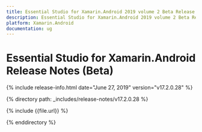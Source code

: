 ```yaml
---
title: Essential Studio for Xamarin.Android 2019 volume 2 Beta Release Notes  
description: Essential Studio for Xamarin.Android 2019 volume 2 Beta Release Notes  
platform: Xamarin.Android
documentation: ug
---
```


# Essential Studio for Xamarin.Android  Release Notes (Beta) 

{% include release-info.html date="June 27, 2019"  version="v17.2.0.28" %} 


{% directory path: _includes/release-notes/v17.2.0.28 %}

{% include {{file.url}} %}

{% enddirectory %}